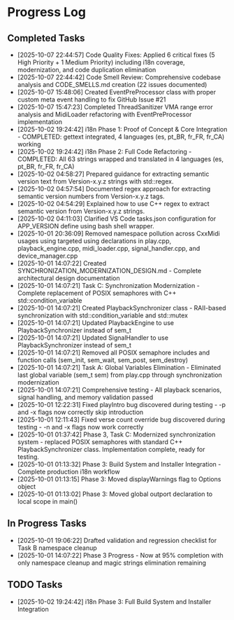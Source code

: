 # Progress Log

## Completed Tasks
*   [2025-10-07 22:44:57] Code Quality Fixes: Applied 6 critical fixes (5 High Priority + 1 Medium Priority) including i18n coverage, modernization, and code duplication elimination
*   [2025-10-07 22:44:42] Code Smell Review: Comprehensive codebase analysis and CODE_SMELLS.md creation (22 issues documented)
*   [2025-10-07 15:48:06] Created EventPreProcessor class with proper custom meta event handling to fix GitHub Issue #21
*   [2025-10-07 15:47:23] Completed ThreadSanitizer VMA range error analysis and MidiLoader refactoring with EventPreProcessor implementation
*   [2025-10-02 19:24:42] i18n Phase 1: Proof of Concept & Core Integration - COMPLETED: gettext integrated, 4 languages (es, pt_BR, fr_FR, fr_CA) working
*   [2025-10-02 19:24:42] i18n Phase 2: Full Code Refactoring - COMPLETED: All 63 strings wrapped and translated in 4 languages (es, pt_BR, fr_FR, fr_CA)
*   [2025-10-02 04:58:27] Prepared guidance for extracting semantic version text from Version-x.y.z strings with std::regex.
*   [2025-10-02 04:57:54] Documented regex approach for extracting semantic version numbers from Version-x.y.z tags.
*   [2025-10-02 04:54:29] Explained how to use C++ regex to extract semantic version from Version-x.y.z strings.
*   [2025-10-02 04:11:03] Clarified VS Code tasks.json configuration for APP_VERSION define using bash shell wrapper.
*   [2025-10-01 20:36:09] Removed namespace pollution across CxxMidi usages using targeted using declarations in play.cpp, playback_engine.cpp, midi_loader.cpp, signal_handler.cpp, and device_manager.cpp
*   [2025-10-01 14:07:22] Created SYNCHRONIZATION_MODERNIZATION_DESIGN.md - Complete architectural design documentation
*   [2025-10-01 14:07:21] Task C: Synchronization Modernization - Complete replacement of POSIX semaphores with C++ std::condition_variable
*   [2025-10-01 14:07:21] Created PlaybackSynchronizer class - RAII-based synchronization with std::condition_variable and std::mutex
*   [2025-10-01 14:07:21] Updated PlaybackEngine to use PlaybackSynchronizer instead of sem_t
*   [2025-10-01 14:07:21] Updated SignalHandler to use PlaybackSynchronizer instead of sem_t
*   [2025-10-01 14:07:21] Removed all POSIX semaphore includes and function calls (sem_init, sem_wait, sem_post, sem_destroy)
*   [2025-10-01 14:07:21] Task A: Global Variables Elimination - Eliminated last global variable (sem_t sem) from play.cpp through synchronization modernization
*   [2025-10-01 14:07:21] Comprehensive testing - All playback scenarios, signal handling, and memory validation passed
*   [2025-10-01 12:22:31] Fixed playIntro bug discovered during testing - -p and -x flags now correctly skip introduction
*   [2025-10-01 12:11:43] Fixed verse count override bug discovered during testing - -n and -x flags now work correctly
*   [2025-10-01 01:37:42] Phase 3, Task C: Modernized synchronization system - replaced POSIX semaphores with standard C++ PlaybackSynchronizer class. Implementation complete, ready for testing.
*   [2025-10-01 01:13:32] Phase 3: Build System and Installer Integration - Complete production i18n workflow
*   [2025-10-01 01:13:15] Phase 3: Moved displayWarnings flag to Options object
*   [2025-10-01 01:13:02] Phase 3: Moved global outport declaration to local scope in main()

## In Progress Tasks
*   [2025-10-01 19:06:22] Drafted validation and regression checklist for Task B namespace cleanup
*   [2025-10-01 14:07:22] Phase 3 Progress - Now at 95% completion with only namespace cleanup and magic strings elimination remaining

## TODO Tasks
*   [2025-10-02 19:24:42] i18n Phase 3: Full Build System and Installer Integration
